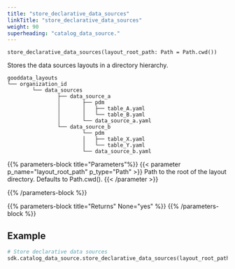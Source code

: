 ```yaml
---
title: "store_declarative_data_sources"
linkTitle: "store_declarative_data_sources"
weight: 90
superheading: "catalog_data_source."
---
```


``store_declarative_data_sources(layout_root_path: Path = Path.cwd())``

Stores the data sources layouts in a directory hierarchy.

    gooddata_layouts
    └── organization_id
            └── data_sources
                    ├── data_source_a
                    │       ├── pdm
                    │       │   ├── table_A.yaml
                    │       │   └── table_B.yaml
                    │       └── data_source_a.yaml
                    └── data_source_b
                            └── pdm
                            │   ├── table_X.yaml
                            │   └── table_Y.yaml
                            └── data_source_b.yaml

{{% parameters-block title="Parameters"%}}
{{< parameter p_name="layout_root_path" p_type="Path" >}}
Path to the root of the layout directory. Defaults to Path.cwd().
{{< /parameter >}}

{{% /parameters-block %}}

{{% parameters-block title="Returns" None="yes" %}}
{{% /parameters-block %}}

## Example

```python
# Store declarative data sources
sdk.catalog_data_source.store_declarative_data_sources(layout_root_path: Path = Path.cwd())
```

